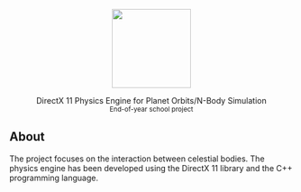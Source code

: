 
<p align="center">

  <img src="https://user-images.githubusercontent.com/87567996/227985463-070703da-6cdf-4b94-9804-2558b50d3bd0.png" width="140">
</p>

<p align="center">DirectX 11 Physics Engine for Planet Orbits/N-Body Simulation<br><sub>End-of-year school project</sub> </p>

## About

The project focuses on the interaction between celestial bodies. The physics engine has been developed using the DirectX 11 library and the C++ programming language. 
